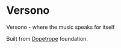 # Versono
Versono - where the music speaks for itself

Built from [Dopetrope](http://html5up.net/dopetrope) foundation.
